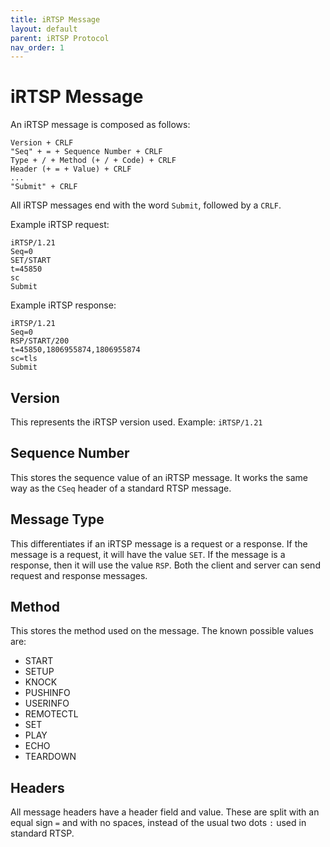 ```yaml
---
title: iRTSP Message
layout: default
parent: iRTSP Protocol
nav_order: 1
---
```


# iRTSP Message

An iRTSP message is composed as follows:

```
Version + CRLF
"Seq" + = + Sequence Number + CRLF
Type + / + Method (+ / + Code) + CRLF
Header (+ = + Value) + CRLF
...
"Submit" + CRLF
```

All iRTSP messages end with the word `Submit`, followed by a `CRLF`.

Example iRTSP request:

```
iRTSP/1.21
Seq=0
SET/START
t=45850
sc
Submit

```

Example iRTSP response:

```
iRTSP/1.21
Seq=0
RSP/START/200
t=45850,1806955874,1806955874
sc=tls
Submit

```

## Version

This represents the iRTSP version used. Example: `iRTSP/1.21`

## Sequence Number

This stores the sequence value of an iRTSP message. It works the same way as the `CSeq` header of a standard RTSP message.

## Message Type

This differentiates if an iRTSP message is a request or a response. If the message is a request, it will have the value `SET`. If the message is a response, then it will use the value `RSP`. Both the client and server can send request and response messages.

## Method

This stores the method used on the message. The known possible values are:
- START
- SETUP
- KNOCK
- PUSHINFO
- USERINFO
- REMOTECTL
- SET
- PLAY
- ECHO
- TEARDOWN

## Headers

All message headers have a header field and value. These are split with an equal sign `=` and with no spaces, instead of the usual two dots `:` used in standard RTSP.
